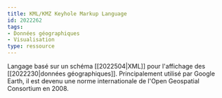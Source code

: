 ```yaml
---
title: KML/KMZ Keyhole Markup Language
id: 2022262
tags:
- Données géographiques
- Visualisation
type: ressource
---
```


Langage basé sur un schéma [[2022504|XML]] pour l'affichage des [[2022230|données géographiques]]. Principalement utilisé par Google Earth, il est devenu une norme internationale de l'Open Geospatial Consortium en 2008.

